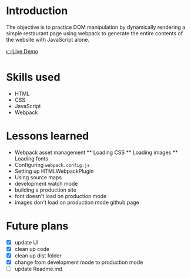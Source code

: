 # Introduction
The objective is to practice DOM manipulation by dynamically rendering a simple restaurant page using webpack to generate the entire contents of the website with JavaScript alone.

[👉Live Demo](https://bravoosonja.github.io/restaurant-page/)
# Skills used
* HTML
* CSS
* JavaScript
* Webpack
# Lessons learned
* Webpack asset management
** Loading CSS
** Loading images
** Loading fonts
* Configuring ```webpack.config.js``` 
* Setting up HTMLWebpackPlugin
* Using source maps
* development watch mode
* building a production site
* font doesn't load on production mode
* images don't load on production mode github page
# Future plans
- [x] update UI
- [x] clean up code
- [x] clean up dist folder
- [x] change from development mode to production mode 
- [ ] update Readme.md
